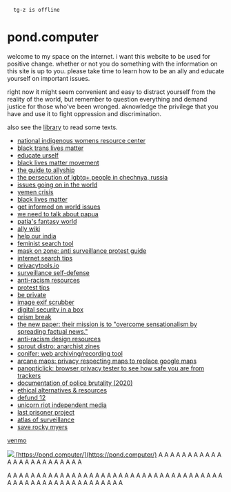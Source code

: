       tg-z is offline

# pond.computer

welcome to my space on the internet. i want this website to be used for positive change. whether or not you do something with the information on this site is up to you. please take time to learn how to be an ally and educate yourself on important issues.

right now it might seem convenient and easy to distract yourself from the reality of the world, but remember to question everything and demand justice for those who've been wronged. aknowledge the privilege that you have and use it to fight oppression and discrimination.

also see the [library](https://pond.computer/library.html) to read some texts.

-   [national indigenous womens resource center](https://www.niwrc.org/resource-topic/missing-and-murdered-native-women)
-   [black trans lives matter](https://blacktranslivesmatter.carrd.co/)
-   [educate urself](https://educateurself.carrd.co/)
-   [black lives matter movement](https://blacklivesmatter.com/)
-   [the guide to allyship](https://guidetoallyship.com/)
-   [the persecution of lgbtq+ people in chechnya, russia](https://chechnyalgbt.carrd.co/)
-   [issues going on in the world](https://issuesintheworld.carrd.co/)
-   [yemen crisis](https://yemencrisis.carrd.co/)
-   [black lives matter](https://blacklivesmatters.carrd.co/)
-   [get informed on world issues](https://getinformed.carrd.co/)
-   [we need to talk about papua](https://weneedtotalkaboutpapua.carrd.co)
-   [patia's fantasy world](http://pfw.guide/)
-   [ally wiki](https://ally.wiki)
-   [help our india](https://helpourindia.carrd.co/)
-   [feminist search tool](https://www.feministsearchtool.nl/)
-   [mask on zone: anti surveillance protest guide](https://maskon.zone/)
-   [internet search tips](https://www.gwern.net/Search)
-   [privacytools.io](https://www.privacytools.io/)
-   [surveillance self-defense](https://ssd.eff.org/)
-   [anti-racism resources](https://github.com/uclaconditional/anti-racism-resources)
-   [protest tips](https://github.com/frombeirutwithlove/ProtestTips)
-   [be private](https://beprivate.co/)
-   [image exif scrubber](https://everestpipkin.github.io/image-scrubber/)
-   [digital security in a box](https://securityinabox.org/en/)
-   [prism break](https://prism-break.org/en/)
-   [the new paper: their mission is to "overcome sensationalism by spreading factual news."](https://thenewpaper.us16.list-manage.com/track/click?u=06f557062250e0bcfd6397dfa&id=e5fbe8d408&e=3e67ddc5fe)
-   [anti-racism design resources](https://bit.ly/anti-racist-design)
-   [sprout distro: anarchist zines](https://www.sproutdistro.com/)
-   [conifer: web archiving/recording tool](https://conifer.rhizome.org/)
-   [arcane maps: privacy respecting maps to replace google maps](https://arcanemaps.com/)
-   [panopticlick: browser privacy tester to see how safe you are from trackers](https://panopticlick.eff.org/)
-   [documentation of police brutality (2020)](https://github.com/2020PB/police-brutality)
-   [ethical alternatives & resources](https://ethical.net/resources/)
-   [defund 12](https://defund12.org/)
-   [unicorn riot independent media](https://unicornriot.ninja/)
-   [last prisoner project](https://www.lastprisonerproject.org/)
-   [atlas of surveillance](https://atlasofsurveillance.org/)
-   [save rocky myers](https://action.aclu.org/petition/save-rocky-myers)

[venmo](https://venmo.com/code?user_id=2365100933513216403)

[![](https://webring.xxiivv.com/icon.black.svg)
](https://webring.xxiivv.com/#xxiivv)
 [https://pond.computer/](https://pond.computer/)
A
A
A
A
A
A
A
A
A
A
A
A
A
A
A
A
A
A
A
A
A
A
A
A

A
A
A
A
A
A
A
A
A
A
A
A
A
A
A
A
A
A
A
A
A
A
A
A
A
A
A
A
A
A
A
A
A
A
A
A
A
A
A
A
A
A
A
A
A
A
A
A
A
A
A
A
A
A
A
A
A


